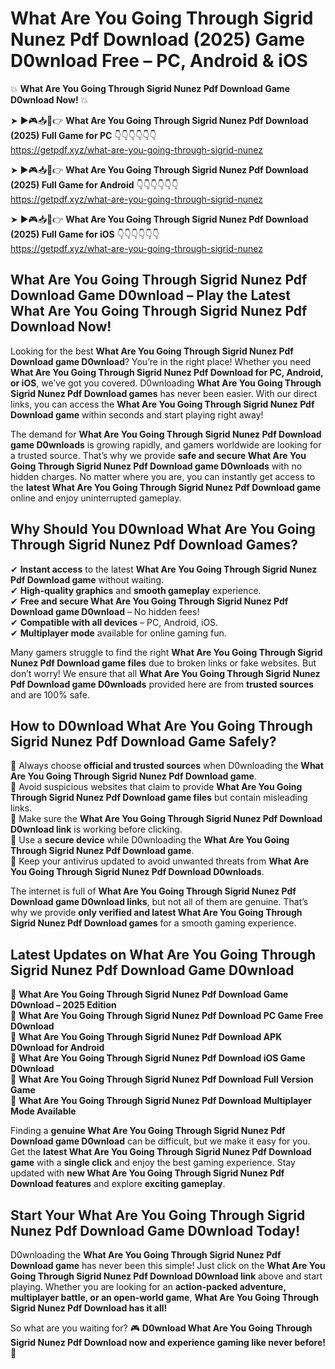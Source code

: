 # What Are You Going Through Sigrid Nunez Pdf Download (2025) Game D0wnload Free – PC, Android & iOS

💥 **What Are You Going Through Sigrid Nunez Pdf Download Game D0wnload Now!** 💥  

➤ ►🎮📥📱👉 **What Are You Going Through Sigrid Nunez Pdf Download (2025) Full Game for PC** 👇👇👇👇👇👇  
https://getpdf.xyz/what-are-you-going-through-sigrid-nunez  

➤ ►🎮📥📱👉 **What Are You Going Through Sigrid Nunez Pdf Download (2025) Full Game for Android** 👇👇👇👇👇👇  
https://getpdf.xyz/what-are-you-going-through-sigrid-nunez  

➤ ►🎮📥📱👉 **What Are You Going Through Sigrid Nunez Pdf Download (2025) Full Game for iOS** 👇👇👇👇👇👇  
https://getpdf.xyz/what-are-you-going-through-sigrid-nunez  

## What Are You Going Through Sigrid Nunez Pdf Download Game D0wnload – Play the Latest What Are You Going Through Sigrid Nunez Pdf Download Now!

Looking for the best **What Are You Going Through Sigrid Nunez Pdf Download game D0wnload**? You’re in the right place! Whether you need **What Are You Going Through Sigrid Nunez Pdf Download for PC, Android, or iOS**, we’ve got you covered. D0wnloading **What Are You Going Through Sigrid Nunez Pdf Download games** has never been easier. With our direct links, you can access the **What Are You Going Through Sigrid Nunez Pdf Download game** within seconds and start playing right away!  

The demand for **What Are You Going Through Sigrid Nunez Pdf Download game D0wnloads** is growing rapidly, and gamers worldwide are looking for a trusted source. That’s why we provide **safe and secure What Are You Going Through Sigrid Nunez Pdf Download game D0wnloads** with no hidden charges. No matter where you are, you can instantly get access to the **latest What Are You Going Through Sigrid Nunez Pdf Download game** online and enjoy uninterrupted gameplay.  

## **Why Should You D0wnload What Are You Going Through Sigrid Nunez Pdf Download Games?**  

✔ **Instant access** to the latest **What Are You Going Through Sigrid Nunez Pdf Download game** without waiting.  
✔ **High-quality graphics** and **smooth gameplay** experience.  
✔ **Free and secure What Are You Going Through Sigrid Nunez Pdf Download game D0wnload** – No hidden fees!  
✔ **Compatible with all devices** – PC, Android, iOS.  
✔ **Multiplayer mode** available for online gaming fun.  

Many gamers struggle to find the right **What Are You Going Through Sigrid Nunez Pdf Download game files** due to broken links or fake websites. But don’t worry! We ensure that all **What Are You Going Through Sigrid Nunez Pdf Download game D0wnloads** provided here are from **trusted sources** and are 100% safe.  

## **How to D0wnload What Are You Going Through Sigrid Nunez Pdf Download Game Safely?**  

📌 Always choose **official and trusted sources** when D0wnloading the **What Are You Going Through Sigrid Nunez Pdf Download game**.  
📌 Avoid suspicious websites that claim to provide **What Are You Going Through Sigrid Nunez Pdf Download game files** but contain misleading links.  
📌 Make sure the **What Are You Going Through Sigrid Nunez Pdf Download D0wnload link** is working before clicking.  
📌 Use a **secure device** while D0wnloading the **What Are You Going Through Sigrid Nunez Pdf Download game**.  
📌 Keep your antivirus updated to avoid unwanted threats from **What Are You Going Through Sigrid Nunez Pdf Download D0wnloads**.  

The internet is full of **What Are You Going Through Sigrid Nunez Pdf Download game D0wnload links**, but not all of them are genuine. That’s why we provide **only verified and latest What Are You Going Through Sigrid Nunez Pdf Download games** for a smooth gaming experience.  

## **Latest Updates on What Are You Going Through Sigrid Nunez Pdf Download Game D0wnload**  

🔹 **What Are You Going Through Sigrid Nunez Pdf Download Game D0wnload – 2025 Edition**  
🔹 **What Are You Going Through Sigrid Nunez Pdf Download PC Game Free D0wnload**  
🔹 **What Are You Going Through Sigrid Nunez Pdf Download APK D0wnload for Android**  
🔹 **What Are You Going Through Sigrid Nunez Pdf Download iOS Game D0wnload**  
🔹 **What Are You Going Through Sigrid Nunez Pdf Download Full Version Game**  
🔹 **What Are You Going Through Sigrid Nunez Pdf Download Multiplayer Mode Available**  

Finding a **genuine What Are You Going Through Sigrid Nunez Pdf Download game D0wnload** can be difficult, but we make it easy for you. Get the **latest What Are You Going Through Sigrid Nunez Pdf Download game** with a **single click** and enjoy the best gaming experience. Stay updated with **new What Are You Going Through Sigrid Nunez Pdf Download features** and explore **exciting gameplay**.  

## **Start Your What Are You Going Through Sigrid Nunez Pdf Download Game D0wnload Today!**  

D0wnloading the **What Are You Going Through Sigrid Nunez Pdf Download game** has never been this simple! Just click on the **What Are You Going Through Sigrid Nunez Pdf Download D0wnload link** above and start playing. Whether you are looking for an **action-packed adventure, multiplayer battle, or an open-world game**, **What Are You Going Through Sigrid Nunez Pdf Download has it all!**  

So what are you waiting for? 🎮 **D0wnload What Are You Going Through Sigrid Nunez Pdf Download now and experience gaming like never before!** 🚀  